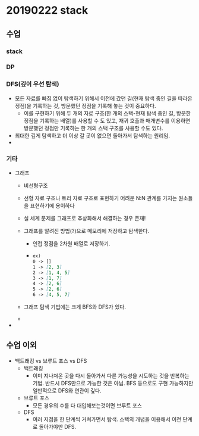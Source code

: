 # 20190222 stack

## 수업

### stack





### DP





### DFS(깊이 우선 탐색)

- 모든 자료를 빠짐 없이 탐색하기 위해서 이전에 갔던 길(현재 탐색 중인 길을 따라온 정점)을 기록하는 것, 방문했던 정점을 기록해 놓는 것이 중요하다.
  - 이를 구현하기 위해 두 개의 자료 구조(한 개의 스택-현재 탐색 중인 길, 방문한 정점을 기록하는 배열)를 사용할 수 도 있고, 재귀 호출과 매개변수를 이용하면 방문했던 정점만 기록하는 한 개의 스택 구조를 사용할 수도 있다.
- 최대한 깊게 탐색하고 더 이상 갈 곳이 없으면 돌아가서 탐색하는 원리임.
- 





### 기타

- 그래프

  - 비선형구조

  - 선형 자료 구조나 트리 자료 구조로 표현하기 어려운 N:N 관계를 가지는 원소들을 표현하기에 용이하다

  - 실 세계 문제를 그래프로 추상화해서 해결하는 경우 존재!

  - 그래프를 알려진 방법(?)으로 메모리에 저장하고 탐색한다.

    - 인접 정점을 2차원 배열로 저장하기.

    - ```markdown
      ex)
      0 -> []
      1 -> [2, 3]
      2 -> [1, 4, 5]
      3 -> [1, 7]
      4 -> [2, 6]
      5 -> [2, 6]
      6 -> [4, 5, 7]
      ```

  - 그래프 탐색 기법에는 크게 BFS와 DFS가 있다.

  - 

- 





## 수업 이외

- 백트래킹 vs 브루트 포스 vs DFS
  - 백트래킹
    - 이미 지나쳐온 곳을 다시 돌아가서 다른 가능성을 시도하는 것을 반복하는 기법. 반드시 DFS만으로 가능한 것은 아님. BFS 등으로도 구현 가능하지만 일반적으로 DFS와 연관이 깊다.
  - 브루트 포스
    - 모든 경우의 수를 다 대입해보는것이면 브루트 포스
  - DFS
    - 여러 지점을 한 단계씩 거쳐가면서 탐색. 스택의 개념을 이용해서 이전 단계로 돌아가야만 DFS.